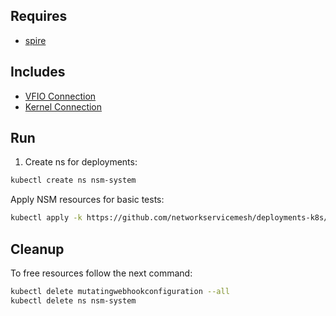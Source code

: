 ## Requires

- [spire](../spire)

## Includes

- [VFIO Connection](../use-cases/Vfio2Noop)
- [Kernel Connection](../use-cases/SriovKernel2Noop)

## Run

1. Create ns for deployments:
```bash
kubectl create ns nsm-system
```

Apply NSM resources for basic tests:
```bash
kubectl apply -k https://github.com/networkservicemesh/deployments-k8s/examples/sriov?ref=4ad381d1b154dfbdbdf698ce35456b5deafb84d4
```

## Cleanup

To free resources follow the next command:
```bash
kubectl delete mutatingwebhookconfiguration --all
kubectl delete ns nsm-system
```
